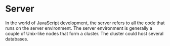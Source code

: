 # Server

In the world of JavaScript development, the server refers to all the code that runs on the server environment. The server environment is generally a couple of Unix-like nodes that form a cluster. The cluster could host several databases.
